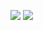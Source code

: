

![](https://www.youtube.com/watch?v=0izZ5DvgCIU&t=1704s)
![](https://www.youtube.com/watch?v=pcyejyGiafM&list=WL&index=32&pp=gAQBiAQB)